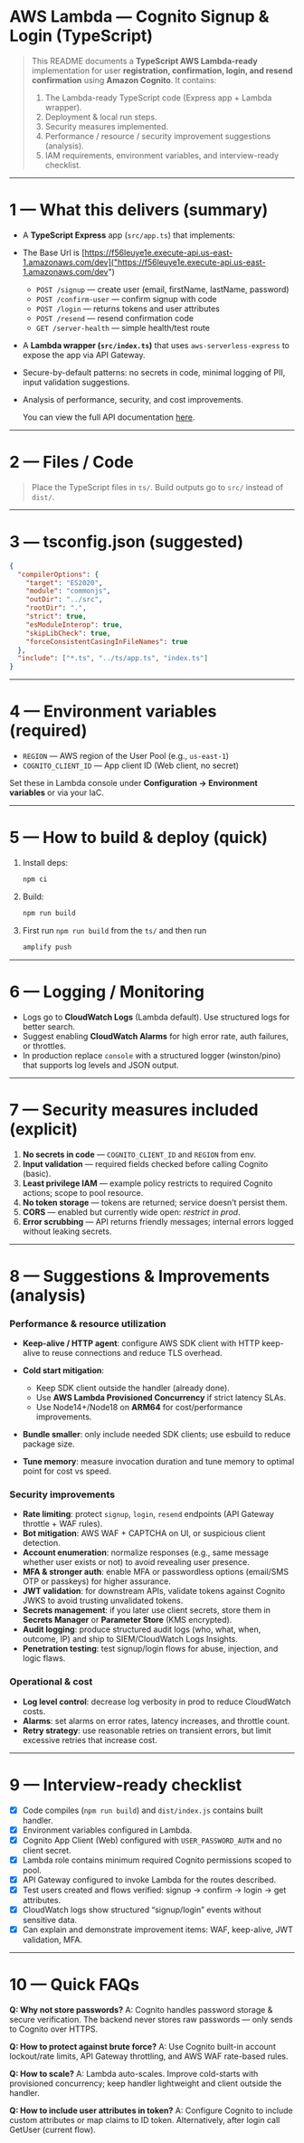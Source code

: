 # AWS Lambda — Cognito Signup & Login (TypeScript)

> This README documents a **TypeScript AWS Lambda-ready** implementation for user **registration, confirmation, login, and resend confirmation** using **Amazon Cognito**. It contains:
>
> 1. The Lambda-ready TypeScript code (Express app + Lambda wrapper).
> 2. Deployment & local run steps.
> 3. Security measures implemented.
> 4. Performance / resource / security improvement suggestions (analysis).
> 5. IAM requirements, environment variables, and interview-ready checklist.

---

# 1 — What this delivers (summary)

* A **TypeScript Express** app (`src/app.ts`) that implements:
* The Base Url is  [https://f56leuye1e.execute-api.us-east-1.amazonaws.com/dev]("https://f56leuye1e.execute-api.us-east-1.amazonaws.com/dev")
  
  * `POST /signup` — create user (email, firstName, lastName, password)
  * `POST /confirm-user` — confirm signup with code
  * `POST /login` — returns tokens and user attributes
  * `POST /resend` — resend confirmation code
  * `GET /server-health` — simple health/test route
* A **Lambda wrapper (`src/index.ts`)** that uses `aws-serverless-express` to expose the app via API Gateway.
* Secure-by-default patterns: no secrets in code, minimal logging of PII, input validation suggestions.
* Analysis of performance, security, and cost improvements.

   You can view the full API documentation [here](https://documenter.getpostman.com/view/15764037/2sB3HnLLFK).

---

# 2 — Files / Code

> Place the TypeScript files in `ts/`. Build outputs go to `src/` instead of `dist/`. 




---


# 3 — tsconfig.json (suggested)

```json
{
  "compilerOptions": {
    "target": "ES2020",
    "module": "commonjs",
    "outDir": "../src",
    "rootDir": ".",
    "strict": true,
    "esModuleInterop": true,
    "skipLibCheck": true,
    "forceConsistentCasingInFileNames": true
  },
  "include": ["*.ts", "../ts/app.ts", "index.ts"]
}
```


---

# 4 — Environment variables (required)

* `REGION` — AWS region of the User Pool (e.g., `us-east-1`)
* `COGNITO_CLIENT_ID` — App client ID (Web client, no secret)

Set these in Lambda console under **Configuration -> Environment variables** or via your IaC.

---

# 5 — How to build & deploy (quick)

1. Install deps:

   ```bash
   npm ci
   ```
2. Build:

   ```bash
   npm run build
   ```
3. First run `npm run build` from the `ts/` and then run 
   ```bash 
   amplify push
   ```

---

# 6 — Logging / Monitoring

* Logs go to **CloudWatch Logs** (Lambda default). Use structured logs for better search.
* Suggest enabling **CloudWatch Alarms** for high error rate, auth failures, or throttles.
* In production replace `console` with a structured logger (winston/pino) that supports log levels and JSON output.

---

# 7 — Security measures included (explicit)

1. **No secrets in code** — `COGNITO_CLIENT_ID` and `REGION` from env.
3. **Input validation** — required fields checked before calling Cognito (basic).
4. **Least privilege IAM** — example policy restricts to required Cognito actions; scope to pool resource.
5. **No token storage** — tokens are returned; service doesn’t persist them.
6. **CORS** — enabled but currently wide open: *restrict in prod*.
7. **Error scrubbing** — API returns friendly messages; internal errors logged without leaking secrets.

---

# 8 — Suggestions & Improvements (analysis)

### Performance & resource utilization

* **Keep-alive / HTTP agent**: configure AWS SDK client with HTTP keep-alive to reuse connections and reduce TLS overhead.
* **Cold start mitigation**:

  * Keep SDK client outside the handler (already done).
  * Use **AWS Lambda Provisioned Concurrency** if strict latency SLAs.
  * Use Node14+/Node18 on **ARM64** for cost/performance improvements.
* **Bundle smaller**: only include needed SDK clients; use esbuild to reduce package size.
* **Tune memory**: measure invocation duration and tune memory to optimal point for cost vs speed.

### Security improvements

* **Rate limiting**: protect `signup`, `login`, `resend` endpoints (API Gateway throttle + WAF rules).
* **Bot mitigation**: AWS WAF + CAPTCHA on UI, or suspicious client detection.
* **Account enumeration**: normalize responses (e.g., same message whether user exists or not) to avoid revealing user presence.
* **MFA & stronger auth**: enable MFA or passwordless options (email/SMS OTP or passkeys) for higher assurance.
* **JWT validation**: for downstream APIs, validate tokens against Cognito JWKS to avoid trusting unvalidated tokens.
* **Secrets management**: if you later use client secrets, store them in **Secrets Manager** or **Parameter Store** (KMS encrypted).
* **Audit logging**: produce structured audit logs (who, what, when, outcome, IP) and ship to SIEM/CloudWatch Logs Insights.
* **Penetration testing**: test signup/login flows for abuse, injection, and logic flaws.

### Operational & cost

* **Log level control**: decrease log verbosity in prod to reduce CloudWatch costs.
* **Alarms**: set alarms on error rates, latency increases, and throttle count.
* **Retry strategy**: use reasonable retries on transient errors, but limit excessive retries that increase cost.

---

# 9 — Interview-ready checklist

* [x] Code compiles (`npm run build`) and `dist/index.js` contains built handler.
* [x] Environment variables configured in Lambda.
* [x] Cognito App Client (Web) configured with `USER_PASSWORD_AUTH` and no client secret.
* [x] Lambda role contains minimum required Cognito permissions scoped to pool.
* [x] API Gateway configured to invoke Lambda for the routes described.
* [x] Test users created and flows verified: signup → confirm → login → get attributes.
* [x] CloudWatch logs show structured “signup/login” events without sensitive data.
* [x] Can explain and demonstrate improvement items: WAF, keep-alive, JWT validation, MFA.

---

# 10 — Quick FAQs

**Q: Why not store passwords?**
A: Cognito handles password storage & secure verification. The backend never stores raw passwords — only sends to Cognito over HTTPS.

**Q: How to protect against brute force?**
A: Use Cognito built-in account lockout/rate limits, API Gateway throttling, and AWS WAF rate-based rules.

**Q: How to scale?**
A: Lambda auto-scales. Improve cold-starts with provisioned concurrency; keep handler lightweight and client outside the handler.

**Q: How to include user attributes in token?**
A: Configure Cognito to include custom attributes or map claims to ID token. Alternatively, after login call GetUser (current flow).

